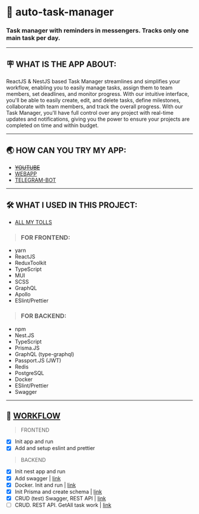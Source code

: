 # 👾 auto-task-manager
### Task manager with reminders in messengers. Tracks only one main task per day.

---
## 🪧 WHAT IS THE APP ABOUT:
ReactJS & NestJS based Task Manager streamlines and simplifies your workflow, enabling you to easily manage tasks, assign them to team members, set deadlines, and monitor progress. With our intuitive interface, you'll be able to easily create, edit, and delete tasks, define milestones, collaborate with team members, and track the overall progress. With our Task Manager, you'll have full control over any project with real-time updates and notifications, giving you the power to ensure your projects are completed on time and within budget.

---
## 🌏 HOW CAN YOU TRY MY APP:
 - ~~[YOUTUBE](https://link.com)~~
 - [WEBAPP](https://userauth-6351d.web.app/login)
 - [TELEGRAM-BOT](https://t.me/laneautobot)

---
## 🛠 WHAT I USED IN THIS PROJECT:
- [ALL MY TOLLS](https://www.notion.so/What-I-regular-use-910e1b59d8e14e21bc1cfea87bea6a5c)
> ### FOR FRONTEND:
 - yarn
 - ReactJS
 - ReduxToolkit
 - TypeScript
 - MUI
 - SCSS
 - GraphQL
 - Apollo
 - ESlint/Prettier

> ### FOR BACKEND:
 - npm
 - Nest.JS
 - TypeScript
 - Prisma.JS
 - GraphQL (type-graphql)
 - Passport.JS (JWT)
 - Redis
 - PostgreSQL
 - Docker
 - ESlint/Prettier
 - Swagger

---
## 🔀 [WORKFLOW](https://t.me/lanneq_workflow)

> FRONTEND
- [x] Init app and run
- [x] Add and setup eslint and prettier

> BACKEND
- [x] Init nest app and run
- [x] Add swagger | [link](https://t.me/lanneq_workflow/3)
- [x] Docker. Init and run | [link](https://t.me/lanneq_workflow/5)
- [x] Init Prisma and create schema | [link](https://t.me/lanneq_workflow/7)
- [x] CRUD (test) Swagger, REST API | [link](https://t.me/lanneq_workflow/8)
- [ ] CRUD. REST API. GetAll task work | [link]()